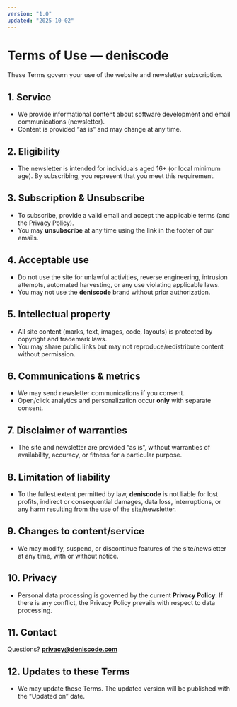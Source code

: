 ```yaml
---
version: "1.0"
updated: "2025-10-02"
---
```


# Terms of Use — deniscode

These Terms govern your use of the website and newsletter subscription.

## 1. Service
- We provide informational content about software development and email communications (newsletter).
- Content is provided “as is” and may change at any time.

## 2. Eligibility
- The newsletter is intended for individuals aged 16+ (or local minimum age). By subscribing, you represent that you meet this requirement.

## 3. Subscription & Unsubscribe
- To subscribe, provide a valid email and accept the applicable terms (and the Privacy Policy).
- You may **unsubscribe** at any time using the link in the footer of our emails.

## 4. Acceptable use
- Do not use the site for unlawful activities, reverse engineering, intrusion attempts, automated harvesting, or any use violating applicable laws.
- You may not use the **deniscode** brand without prior authorization.

## 5. Intellectual property
- All site content (marks, text, images, code, layouts) is protected by copyright and trademark laws.  
- You may share public links but may not reproduce/redistribute content without permission.

## 6. Communications & metrics
- We may send newsletter communications if you consent.
- Open/click analytics and personalization occur **only** with separate consent.

## 7. Disclaimer of warranties
- The site and newsletter are provided “as is”, without warranties of availability, accuracy, or fitness for a particular purpose.

## 8. Limitation of liability
- To the fullest extent permitted by law, **deniscode** is not liable for lost profits, indirect or consequential damages, data loss, interruptions, or any harm resulting from the use of the site/newsletter.

## 9. Changes to content/service
- We may modify, suspend, or discontinue features of the site/newsletter at any time, with or without notice.

## 10. Privacy
- Personal data processing is governed by the current **Privacy Policy**. If there is any conflict, the Privacy Policy prevails with respect to data processing.

## 11. Contact
Questions? **privacy@deniscode.com**

## 12. Updates to these Terms
- We may update these Terms. The updated version will be published with the “Updated on” date.
